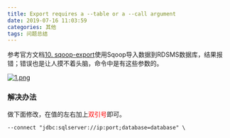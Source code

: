 ```yaml
---
title: Export requires a --table or a --call argument
date: 2019-07-16 11:03:59
categories: 其他
tags: 问题总结
---
```


参考官方文档[10. sqoop-export](http://sqoop.apache.org/docs/1.4.6/SqoopUserGuide.html#_failed_exports)使用Sqoop导入数据到RDSMS数据库，结果报错；错误也是让人摸不着头脑，命令中是有这些参数的。

[![1.png](https://i.loli.net/2019/07/16/5d2d42330c66764831.png)](https://i.loli.net/2019/07/16/5d2d42330c66764831.png)

### 解决办法

做下面修改，在值的左右加上<font color="red">双引号</font>即可。

```xml
--connect "jdbc:sqlserver://ip:port;database=database" \
```
